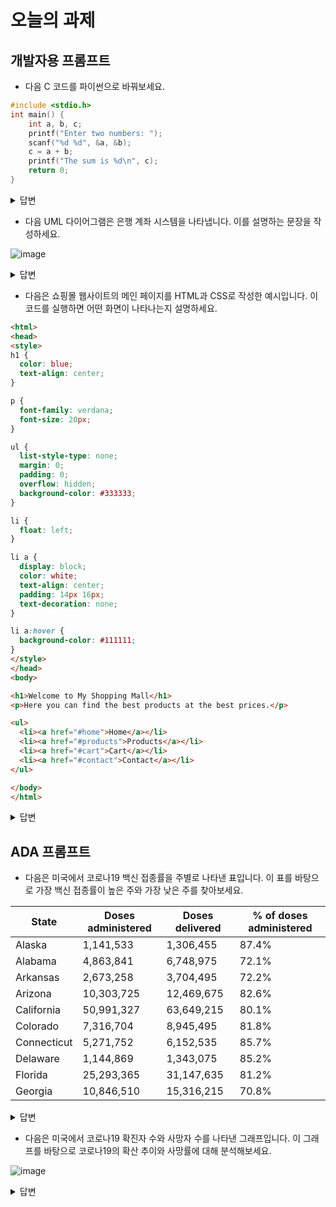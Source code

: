 # 오늘의 과제

## 개발자용 프롬프트

- 다음 C 코드를 파이썬으로 바꿔보세요.

```c
#include <stdio.h>
int main() {
    int a, b, c;
    printf("Enter two numbers: ");
    scanf("%d %d", &a, &b);
    c = a + b;
    printf("The sum is %d\n", c);
    return 0;
}
```

<details>
<summary>답변</summary>

```python
a = int(input("Enter two numbers: "))
b = int(input())
c = a + b
print(f"The sum is {c}")
```

</details>

- 다음 UML 다이어그램은 은행 계좌 시스템을 나타냅니다. 이를 설명하는 문장을 작성하세요.

![image](https://github.com/Ilpyo-Yang/study-chatGPT-chatbot/assets/67682215/7dcd7a0f-b816-4f1e-b7ae-d2ca1416d89c)

<details>
<summary>답변</summary>

이 UML 다이어그램은 은행 계좌 시스템의 클래스와 관계를 보여줍니다. Account 클래스는 계좌의 속성과 메서드를 정의하고, CheckingAccount와 SavingAccount 클래스는 Account 클래스를 상속받아 각각의 특징을 추가합니다. Bank 클래스는 Account 클래스와 연관 관계를 가지며, 계좌들을 관리합니다.

</details>

- 다음은 쇼핑몰 웹사이트의 메인 페이지를 HTML과 CSS로 작성한 예시입니다. 이 코드를 실행하면 어떤 화면이 나타나는지 설명하세요.

```html
<html>
<head>
<style>
h1 {
  color: blue;
  text-align: center;
}

p {
  font-family: verdana;
  font-size: 20px;
}

ul {
  list-style-type: none;
  margin: 0;
  padding: 0;
  overflow: hidden;
  background-color: #333333;
}

li {
  float: left;
}

li a {
  display: block;
  color: white;
  text-align: center;
  padding: 14px 16px;
  text-decoration: none;
}

li a:hover {
  background-color: #111111;
}
</style>
</head>
<body>

<h1>Welcome to My Shopping Mall</h1>
<p>Here you can find the best products at the best prices.</p>

<ul>
  <li><a href="#home">Home</a></li>
  <li><a href="#products">Products</a></li>
  <li><a href="#cart">Cart</a></li>
  <li><a href="#contact">Contact</a></li>
</ul>

</body>
</html>
```

<details>
<summary>답변</summary>

이 코드를 실행하면 다음과 같은 화면이 나타납니다:

- 파란색 글씨로 "Welcome to My Shopping Mall"이라는 제목이 가운데 정렬되어 있습니다.
- 검은색 글씨로 "Here you can find the best products at the best prices."라는 문장이 아래에 나타나 있습니다. 폰트는 verdana이고, 크기는 20px입니다.
- 검은색 배경에 하얀색 글씨로 "Home", "Products", "Cart", "Contact"라는 네 개의 메뉴가 가로로 나열되어 있습니다. 각 메뉴는 클릭할 수 있으며, 마우스를 올리면 배경색이 짙은 회색으로 바뀝니다.

</details>

## ADA 프롬프트

- 다음은 미국에서 코로나19 백신 접종률을 주별로 나타낸 표입니다. 이 표를 바탕으로 가장 백신 접종률이 높은 주와 가장 낮은 주를 찾아보세요.

| State | Doses administered | Doses delivered | % of doses administered |
| ----- | ------------------ | --------------- | ----------------------- |
| Alaska | 1,141,533 | 1,306,455 | 87.4% |
| Alabama | 4,863,841 | 6,748,975 | 72.1% |
| Arkansas | 2,673,258 | 3,704,495 | 72.2% |
| Arizona | 10,303,725 | 12,469,675 | 82.6% |
| California | 50,991,327 | 63,649,215 | 80.1% |
| Colorado | 7,316,704 | 8,945,495 | 81.8% |
| Connecticut | 5,271,752 | 6,152,535 | 85.7% |
| Delaware | 1,144,869 | 1,343,075 | 85.2% |
| Florida | 25,293,365 | 31,147,635 | 81.2% |
| Georgia | 10,846,510 | 15,316,215 | 70.8% |

<details>
<summary>답변</summary>

이 표를 바탕으로 가장 백신 접종률이 높은 주와 가장 낮은 주를 찾아보면 다음과 같습니다:

- 가장 백신 접종률이 높은 주는 **알래스카**입니다. 알래스카는 배송받은 백신의 **87.4%**를 접종하였습니다.
- 가장 백신 접종률이 낮은 주는 **조지아**입니다. 조지아는 배송받은 백신의 **70.8%**만 접종하였습니다.

</details>

- 다음은 미국에서 코로나19 확진자 수와 사망자 수를 나타낸 그래프입니다. 이 그래프를 바탕으로 코로나19의 확산 추이와 사망률에 대해 분석해보세요.

![image](https://github.com/Ilpyo-Yang/study-chatGPT-chatbot/assets/67682215/7dcd7a0f-b816-4f1e-b7ae-d2ca1416d89c)

<details>
<summary>답변</summary>

이 그래프를 바탕으로 코로나19의 확산 추이와 사망률에 대해 분석해보면 다음과 같습니다:

- 코로나19의 확산 추이는 크게 세 번의 파동을 보입니다. 첫 번째 파동은 **2020년 4월**에 일어났으며, 하루 최대 **3만 명** 정도의 확진자가 발생했습니다. 두 번째 파동은 **2020년 7월**에 일어났으며, 하루 최대 **7만 명** 정도의 확진자가 발생했습니다. 세 번째 파동은 **2020년 11월부터** 시작되어 **2021년 초까지** 이어졌으며, 하루 최대 **25만 명** 정도의 확진자가 발생했습니다.
- 코로나19의 사망률은 확진자 수와 비슷한 양상을 보이지만 약간의 시차가 있습니다. 첫 번째 파동에서는 하루 최대 **2천 명** 정도의 사망자가 발생했으며, 두 번째 파동에서는 하루 최대 **1천 명** 정도의 사망자가 발생했습니다. 세 번째 파동에서는 하루 최대 **4천 명** 정도의 사망자가 발생했습니다.

## 플러그인 프롬프트
1. Github
   - 깃헙으로 협업하는 방법을 다이어그램으로 표현해줘.
<details>
<summary>Answer</summary>
  
깃헙으로 협업하는 방법을 나타내는 다이어그램입니다:  
![image](https://github.com/Ilpyo-Yang/study-chatgpt-chatbot/assets/67682215/e27c06ec-fe37-4d83-8737-f4afed1a6196)

commit: 초기 커밋을 두 번 수행합니다.
branch develop: 'develop' 브랜치를 생성합니다.
checkout develop: 'develop' 브랜치로 전환합니다.
commit: 'develop' 브랜치에서 커밋을 두 번 수행합니다.
checkout main: 다시 'main' 브랜치로 전환합니다.
merge develop: 'develop' 브랜치의 변경 사항을 'main' 브랜치로 병합합니다.
commit: 'main' 브랜치에서 추가로 커밋을 두 번 수행합니다.

이 다이어그램은 기본적인 깃헙의 브랜치 전략을 보여줍니다. 'develop' 브랜치에서 작업을 수행한 후, 그 작업을 'main' 브랜치로 병합하는 과정을 나타냅니다.
</details>
2. Wikipedia
    - 최초의 프로그래머 에이다 러브레이스에 대해 알려줘
      <details>
        <summary>답변</summary>
        에이다 러브레이스(Augusta Ada King, Countess of Lovelace, 1815년 12월 10일~1852년 11월 27일)는 영국의 수학자이자 세계 최초의 프로그래머로 알려져 있습니다. 그녀는 영국의 저명한 시인 조지 고든 바이런의 딸로 태어났습니다. 에이다 러브레이스는 찰스 배비지의 연구에 대한 좋은 이해자이자 협력자였고, 배비지가 고안한 해석기관(Analytical Engine)을 위한 공동작업으로 널리 알려져 있습니다.
        
        에이다는 해석기관에서 처리될 목적으로 작성된 알고리즘이 최초의 컴퓨터 프로그램으로 인정되었기 때문에 '세계최초의 프로그래머'라는 수식어가 붙습니다. 당시의 과학자들이 해석기관을 단순한 계산기나 수치 처리 장치로만 생각했던 것과 달리, 그녀는 이를 훨씬 다양한 목적으로 활용될 수 있는 가능성에 주목했습니다.
        
        에이다 러브레이스는 프로그래밍 언어에서 사용되는 중요한 개념인 루프, GOTO문, IF문과 같은 제어문의 개념을 소개했습니다. 그녀는 또한 서브루틴에 관한 개념도 고안했으며, 이러한 개념은 1948년에 모리스 윌키스가 개발한 최초의 어셈블리어에도 추가되었습니다. 에이다 프로그래밍 언어는 그녀의 이름을 따서 만들어진 프로그래밍 언어입니다.
        
        에이다 러브레이스는 어린 시절부터 병약했고, 여러 차례 심각한 질병을 앓았습니다. 그녀의 어머니는 에이다가 아버지를 닮는 것을 두려워하여 문학 대신에 수학과 논리학에 심취하게끔 유도했습니다. 에이다는 윌리엄 프렌드, 매리 소머빌 등의 저명한 19세기 과학자들에게 수학과 과학을 배웠습니다.
        
        더 자세한 정보는 [위키백과](https://ko.wikipedia.org/wiki/%EC%97%90%EC%9D%B4%EB%8B%A4_%EB%9F%AC%EB%B8%8C%EB%A0%88%EC%9D%B4%EC%8A%A4)에서 확인할 수 있습니다.
        
        이 내용은 [Wikipedia](https://www.wikipedia.org/), 자원 봉사자들에 의해 만들어진 무료 백과사전에서 출처되었습니다. Wikipedia는 [Creative Commons Attribution-ShareAlike License](https://creativecommons.org/licenses/by-sa/4.0/) 하에 이용할 수 있으며, Wikimedia Foundation이라는 비영리 단체에서 호스팅됩니다. [기부를 통해 이 비영리 단체를 지원할 수 있습니다](https://donate.wikimedia.org/?utm_medium=chatGPT&utm_campaign=chatGPTplugin&utm_source=chatGPTplugin_en_v1). 위키백과 플러그인의 경험이 어떠셨는지 알려주시면 Wikimedia Foundation이 개선하는 데 도움이 됩니다. [이 짧고 익명의 설문조사](https://forms.gle/rN8DA2XpvsrjeM1a7)에 참여해 주시면 감사하겠습니다. 3분 정도 소요됩니다.
      </details>
3. Link Reader
    - https://www.yes24.com/Product/Goods/117936860?ReviewYn=Y

      책의 내용을 요약해줘

      <details>
        <summary>답변</summary>
        해당 웹페이지에서 제공된 정보에 따르면, 이 책은 "진짜 챗GPT 활용법"이라는 제목으로, 챗GPT의 다양한 활용 방법에 대해 다룹니다. 책은 ChatGPT의 기본 원리와 사용법을 설명하고, 블로그 작성, 영상 제작, 업무 등에서 어떻게 활용할 수 있는지에 대한 실질적인 방법을 제시합니다. 일상과 업무에서 ChatGPT와 다른 AI 도구를 효율적으로 사용하는 방법을 알려주는 것이 주 목적입니다.
        
        발행일은 2023년 3월 21일이며, 책은 총 304쪽으로 구성되어 있습니다. ISBN13 번호는 9791158394264입니다.
        
        책은 다음과 같은 카테고리에 분류됩니다:
        - 국내도서 > IT 모바일 > 컴퓨터 입문/활용 > 인터넷 입문서
        - 국내도서 > IT 모바일 > 오피스 활용 > MS Office
        - 국내도서 > 경제 경영 > 경영 > 경영전략/경영혁신
        - 국내도서 > 경제 경영 > 인터넷비즈니스 > e-비즈니스
        - 국내도서 > 자기계발 > 기획/정보/시간관리
        
        이 외에도 다양한 이벤트와 사은품이 준비되어 있습니다.
        
        Respect copyrights. Issues or features? Email us at care@sider.ai.  Use Link Reader in every tab? [Get it here.](https://sider.ai/lp/extension1?source=lr&p1=card1&p2=lp)
      </details>
